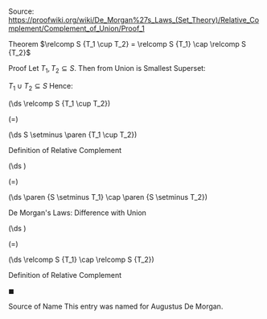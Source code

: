 # 

Source: https://proofwiki.org/wiki/De_Morgan%27s_Laws_(Set_Theory)/Relative_Complement/Complement_of_Union/Proof_1

Theorem
$\relcomp S {T_1 \cup T_2} = \relcomp S {T_1} \cap \relcomp S {T_2}$


Proof
Let $T_1, T_2 \subseteq S$.
Then from Union is Smallest Superset:

$T_1 \cup T_2 \subseteq S$
Hence:














\(\ds \relcomp S {T_1 \cup T_2}\)

\(=\)







\(\ds S \setminus \paren {T_1 \cup T_2}\)





Definition of Relative Complement














\(\ds \)

\(=\)







\(\ds \paren {S \setminus T_1} \cap \paren {S \setminus T_2}\)





De Morgan's Laws: Difference with Union














\(\ds \)

\(=\)







\(\ds \relcomp S {T_1} \cap \relcomp S {T_2}\)





Definition of Relative Complement



$\blacksquare$


Source of Name
This entry was named for Augustus De Morgan.





